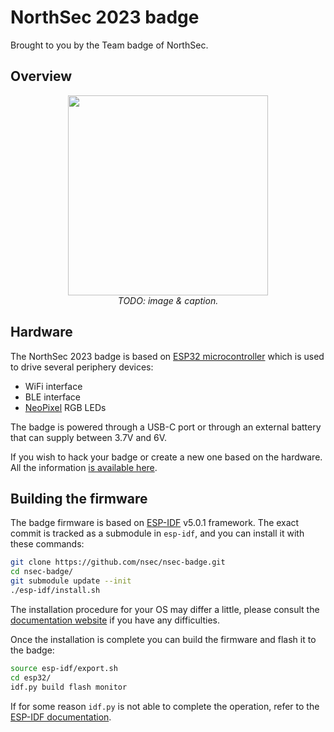 NorthSec 2023 badge
===================

Brought to you by the Team badge of NorthSec.

## Overview

<p align="center">
  <img src="hw/2023/badges.jpeg" height="320"> <br>
  <i>TODO: image & caption.</i>
</p>

## Hardware

The NorthSec 2023 badge is based on [ESP32 microcontroller](https://www.espressif.com/en/products/socs/esp32)
which is used to drive several periphery devices:

 - WiFi interface
 - BLE interface
 - [NeoPixel](https://en.wikipedia.org/wiki/Adafruit_Industries#NeoPixel) RGB LEDs

The badge is powered through a USB-C port or through an external battery that
can supply between 3.7V and 6V.

If you wish to hack your badge or create a new one based on the hardware. All
the information [is available here](hw/2023/).

## Building the firmware

The badge firmware is based on
[ESP-IDF](https://www.espressif.com/en/products/sdks/esp-idf) v5.0.1
framework. The exact commit is tracked as a submodule in `esp-idf`, and you
can install it with these commands:

```bash
git clone https://github.com/nsec/nsec-badge.git
cd nsec-badge/
git submodule update --init
./esp-idf/install.sh
```

The installation procedure for your OS may differ a little, please consult the
[documentation website](https://docs.espressif.com/projects/esp-idf/en/stable/esp32/get-started/index.html#installation-step-by-step)
if you have any difficulties.

Once the installation is complete you can build the firmware and flash it to
the badge:

```bash
source esp-idf/export.sh
cd esp32/
idf.py build flash monitor
```

If for some reason `idf.py` is not able to complete the operation, refer to the
[ESP-IDF documentation](https://docs.espressif.com/projects/esp-idf/en/stable/esp32/get-started/index.html#step-9-flash-onto-the-device).
